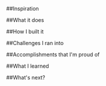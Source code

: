 ##Inspiration


##What it does


##How I built it


##Challenges I ran into


##Accomplishments that I'm proud of


##What I learned


##What's next?
